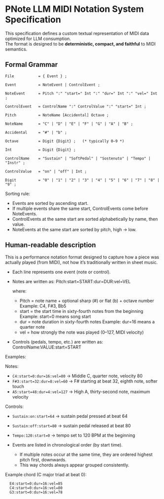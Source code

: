 # PNote LLM MIDI Notation System Specification


This specification defines a custom textual representation of MIDI data optimized for LLM consumption.  
The format is designed to be **deterministic, compact, and faithful** to MIDI semantics.


## Formal Grammar 

```
File           = { Event } ;

Event          = NoteEvent | ControlEvent ;

NoteEvent      = Pitch ":" "start=" Int ":" "dur=" Int ":" "vel=" Int ;

ControlEvent   = ControlName ":" ControlValue ":" "start=" Int ;

Pitch          = NoteName [Accidental] Octave ;

NoteName       = "C" | "D" | "E" | "F" | "G" | "A" | "B" ;

Accidental     = "#" | "b" ;

Octave         = Digit {Digit} ;   (* typically 0–9 *)

Int            = Digit {Digit} ;

ControlName    = "Sustain" | "SoftPedal" | "Sostenuto" | "Tempo" | "Instr" ;

ControlValue   = "on" | "off" | Int ;

Digit          = "0" | "1" | "2" | "3" | "4" | "5" | "6" | "7" | "8" | "9" ;
```

Sorting rule:
- Events are sorted by ascending start.
- If multiple events share the same start, ControlEvents come before NoteEvents.
- ControlEvents at the same start are sorted alphabetically by name, then value.
- NoteEvents at the same start are sorted by pitch, high → low.


## Human-readable description


This is a performance notation format designed to capture how a piece was
actually played (from MIDI), not how it’s traditionally written in sheet music.

- Each line represents one event (note or control).

- Notes are written as:
  Pitch:start=START:dur=DUR:vel=VEL

  where:
  * Pitch = note name + optional sharp (#) or flat (b) + octave number
            Example: C4, F#3, Bb5
  * start = the start time in sixty-fourth notes from the beginning
            Example: start=0 means song start
  * dur   = note duration in sixty-fourth notes
            Example: dur=16 means a quarter note
  * vel   = how strongly the note was played (0–127, MIDI velocity)

- Controls (pedals, tempo, etc.) are written as:
  ControlName:VALUE:start=START

Examples:

Notes:

  - `C4:start=0:dur=16:vel=80`    → Middle C, quarter note, velocity 80
  - `F#3:start=32:dur=8:vel=60`   → F# starting at beat 32, eighth note, softer touch
  - `A5:start=48:dur=4:vel=127`   → High A, thirty-second note, maximum velocity

Controls:

  - `Sustain:on:start=64`    → sustain pedal pressed at beat 64
  - `Sustain:off:start=80`   → sustain pedal released at beat 80
  - `Tempo:120:start=0`      → tempo set to 120 BPM at the beginning

- Events are listed in chronological order (by start time).
  * If multiple notes occur at the same time, they are ordered
    highest pitch first, downwards.
  * This way chords always appear grouped consistently.

Example chord (C major triad at beat 0):
```
  E4:start=0:dur=16:vel=85
  C4:start=0:dur=16:vel=80
  G3:start=0:dur=16:vel=78
```